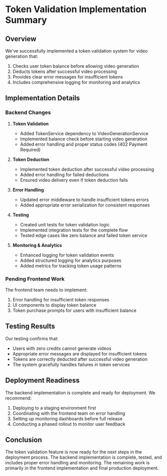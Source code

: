 # Token Validation Implementation Summary

## Overview

We've successfully implemented a token validation system for video generation that:

1. Checks user token balance before allowing video generation
2. Deducts tokens after successful video processing
3. Provides clear error messages for insufficient tokens
4. Includes comprehensive logging for monitoring and analytics

## Implementation Details

### Backend Changes

1. **Token Validation**
   - Added TokenService dependency to VideoGenerationService
   - Implemented balance check before starting video generation
   - Added error handling and proper status codes (402 Payment Required)

2. **Token Deduction**
   - Implemented token deduction after successful video processing
   - Added error handling for failed deductions
   - Ensured video delivery even if token deduction fails

3. **Error Handling**
   - Updated error middleware to handle insufficient tokens errors
   - Added appropriate error serialization for consistent responses

4. **Testing**
   - Created unit tests for token validation logic
   - Implemented integration tests for the complete flow
   - Tested edge cases like zero balance and failed token service

5. **Monitoring & Analytics**
   - Enhanced logging for token validation events
   - Added structured logging for analytics purposes
   - Added metrics for tracking token usage patterns

### Pending Frontend Work

The frontend team needs to implement:
1. Error handling for insufficient token responses
2. UI components to display token balance
3. Token purchase prompts for users with insufficient balance

## Testing Results

Our testing confirms that:
- Users with zero credits cannot generate videos
- Appropriate error messages are displayed for insufficient tokens
- Tokens are correctly deducted after successful video generation
- The system gracefully handles failures in token services

## Deployment Readiness

The backend implementation is complete and ready for deployment. We recommend:

1. Deploying to a staging environment first
2. Coordinating with the frontend team on error handling
3. Setting up monitoring dashboards before full release
4. Conducting a phased rollout to monitor user feedback

## Conclusion

The token validation feature is now ready for the next steps in the deployment process. The backend implementation is complete, tested, and includes proper error handling and monitoring. The remaining work is primarily in the frontend implementation and final production deployment. 
